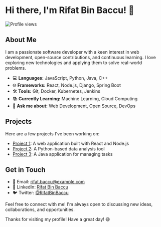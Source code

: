 # Hi there, I'm Rifat Bin Baccu! 👋

![Profile views](https://gpvc.arturio.dev/RifatBinBaccu9)

## About Me

I am a passionate software developer with a keen interest in web development, open-source contributions, and continuous learning. I love exploring new technologies and applying them to solve real-world problems.

- 💻 **Languages:** JavaScript, Python, Java, C++
- 🌐 **Frameworks:** React, Node.js, Django, Spring Boot
- 🛠️ **Tools:** Git, Docker, Kubernetes, Jenkins
- 📚 **Currently Learning:** Machine Learning, Cloud Computing
- 💬 **Ask me about:** Web Development, Open Source, DevOps

## Projects

Here are a few projects I've been working on:

- [Project 1](https://github.com/RifatBinBaccu9/project-1): A web application built with React and Node.js
- [Project 2](https://github.com/RifatBinBaccu9/project-2): A Python-based data analysis tool
- [Project 3](https://github.com/RifatBinBaccu9/project-3): A Java application for managing tasks

## Get in Touch

- 📧 Email: rifat.baccu@example.com
- 💼 LinkedIn: [Rifat Bin Baccu](https://www.linkedin.com/in/rifatbinbaccu/)
- 🐦 Twitter: [@RifatBinBaccu](https://twitter.com/RifatBinBaccu)

Feel free to connect with me! I'm always open to discussing new ideas, collaborations, and opportunities.

Thanks for visiting my profile! Have a great day! 😄
